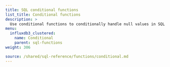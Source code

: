 ```yaml
---
title: SQL conditional functions
list_title: Conditional functions
description: >
  Use conditional functions to conditionally handle null values in SQL queries.
menu:
  influxdb3_clustered:
    name: Conditional
    parent: sql-functions    
weight: 306

source: /shared/sql-reference/functions/conditional.md
---
```


<!-- 
The content of this page is at /content/shared/sql-reference/functions/conditional.md
-->
